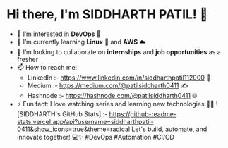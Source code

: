 # Hi there, I'm SIDDHARTH PATIL! 👋

- 👀 I’m interested in **DevOps** 🚀
- 🌱 I’m currently learning **Linux** 🐧 and **AWS** ☁️
- 💼 I’m looking to collaborate on **internships** and **job opportunities** as a fresher
- 📫 How to reach me:
    - LinkedIn :- https://www.linkedin.com/in/siddharthpatil112000 🔗
    - Medium :- https://medium.com/@patilsiddharth0411 ✍️
    - Hashnode :- https://hashnode.com/@patilsiddharth0411 🌐
- ⚡ Fun fact: I love watching series and learning new technologies 🎥💡
![SIDDHARTH's GitHub Stats] :- https://github-readme-stats.vercel.app/api?username=siddharthpatil-0411&show_icons=true&theme=radical
Let's build, automate, and innovate together! 💻✨ #DevOps #Automation #CI/CD
